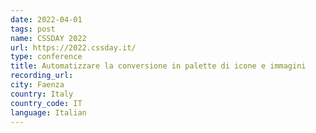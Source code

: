 ```yaml
---
date: 2022-04-01
tags: post
name: CSSDAY 2022
url: https://2022.cssday.it/
type: conference
title: Automatizzare la conversione in palette di icone e immagini
recording_url: 
city: Faenza
country: Italy
country_code: IT
language: Italian
---
```

